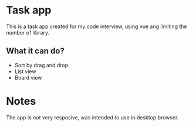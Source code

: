 # Task app

This is a task app created for my code interview, using vue ang limiting the number of library.

## What it can do?

- Sort by drag and drop.
- List view
- Board view

# Notes

The app is not very resposive, was intended to use in desktop browser.
